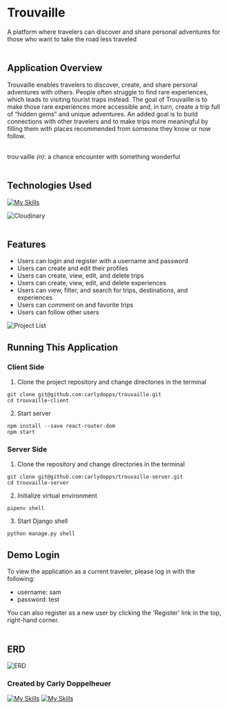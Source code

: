 # Trouvaille

A platform where travelers can discover and share personal adventures for those who want to take the road less traveled
<br />
<br />
## Application Overview

Trouvaille enables travelers to discover, create, and share personal adventures with others. People often struggle to find rare experiences, which leads to visiting tourist traps instead. The goal of Trouvaille is to make those rare experiences more accessible and, in turn, create a trip full of “hidden gems” and unique adventures. An added goal is to build connections with other travelers and to make trips more meaningful by filling them with places recommended from someone they know or now follow.
<br />
<br />

trou·vaille *(n)*: a chance encounter with something wonderful
<br />
<br />

## Technologies Used
[![My Skills](https://skills.thijs.gg/icons?i=js,py,react,django,html,css,git)](https://skills.thijs.gg)

![Cloudinary](https://res.cloudinary.com/dupram4w7/image/upload/v1668534325/Screen_Shot_2022-11-15_at_11.43.47_AM_ozrpxh.png)
<br />
<br />

## Features

- Users can login and register with a username and password
- Users can create and edit their profiles
- Users can create, view, edit, and delete trips
- Users can create, view, edit, and delete experiences
- Users can view, filter, and search for trips, destinations, and experiences
- Users can comment on and favorite trips
- Users can follow other users

![Project List](https://res.cloudinary.com/dupram4w7/image/upload/v1673290805/Trouvaille/Screen_Shot_2023-01-09_at_12.46.40_PM_nsjegm.png)
<br />

## Running This Application

### Client Side
1. Clone the project repository and change directories in the terminal

```
git clone git@github.com:carlydopps/trouvaille.git
cd trouvaille-client
```

2. Start server

```
npm install --save react-router-dom
npm start
```

### Server Side
1. Clone the repository and change directories in the terminal

```
git clone git@github.com:carlydopps/trouvaille-server.git
cd trouvaille-server
```

2. Initialize virtual environment

```
pipenv shell
```

3. Start Django shell
```
python manage.py shell
```


## Demo Login

To view the application as a current traveler, please log in with the following:
- username: sam
- password: test

You can also register as a new user by clicking the 'Register' link in the top, right-hand corner.
<br />
<br />


## ERD
![ERD](https://res.cloudinary.com/dupram4w7/image/upload/v1673294937/Trouvaille/Screen_Shot_2023-01-09_at_2.06.34_PM_pobfrp.png)

### Created by Carly Doppelheuer
[![My Skills](https://skillicons.dev/icons?i=github)](https://github.com/carlydopps) [![My Skills](https://skillicons.dev/icons?i=linkedin)](https://www.linkedin.com/in/carlydoppelheuer/)
